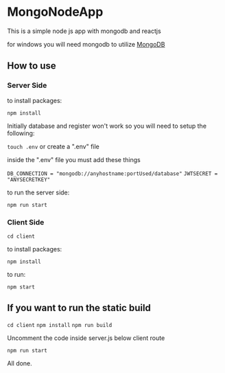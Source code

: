 # MongoNodeApp

This is a simple node js app with mongodb and reactjs

for windows you will need mongodb to utilize
[MongoDB](https://docs.mongodb.com/manual/installation/)

## How to use

### Server Side

to install packages:

`npm install`

Initially database and register won't work so you will need to setup the following:

`touch .env` or create a ".env" file

inside the ".env" file you must add these things

`DB_CONNECTION = "mongodb://anyhostname:portUsed/database"`
`JWTSECRET = "ANYSECRETKEY"`

to run the server side:

`npm run start`

### Client Side

`cd client`

to install packages:

`npm install`

to run:

`npm start`

## If you want to run the static build

`cd client`
`npm install`
`npm run build`

Uncomment the code inside server.js below client route

`npm run start`

All done.

